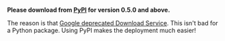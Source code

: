 **Please download from [PyPI](https://pypi.python.org/pypi/pcaspy) for version 0.5.0 and above.**

The reason is that [Google deprecated Download Service](http://google-opensource.blogspot.ro/2013/05/a-change-to-google-code-download-service.html). This isn't bad for a Python package. Using PyPI makes the deployment much easier!
